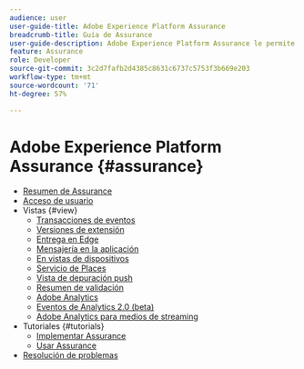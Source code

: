 ```yaml
---
audience: user
user-guide-title: Adobe Experience Platform Assurance
breadcrumb-title: Guía de Assurance
user-guide-description: Adobe Experience Platform Assurance le permite inspeccionar, probar, simular y validar la forma en que recopila datos o sirve las experiencias dentro de sus aplicaciones móviles.
feature: Assurance
role: Developer
source-git-commit: 3c2d7fafb2d4385c8631c6737c5753f3b669e203
workflow-type: tm+mt
source-wordcount: '71'
ht-degree: 57%

---
```



# Adobe Experience Platform Assurance {#assurance}

- [Resumen de Assurance](./home.md)
- [Acceso de usuario](./user-access.md)
- Vistas {#view}
   - [Transacciones de eventos](./views/event-transactions.md)
   - [Versiones de extensión](./views/extension-versions.md)
   - [Entrega en Edge](./views/edge-delivery.md)
   - [Mensajería en la aplicación](./views/in-app-messaging.md)
   - [En vistas de dispositivos](./views/on-device-views.md)
   - [Servicio de Places](./views/places-service.md)
   - [Vista de depuración push](./views/push-debug-view.md)
   - [Resumen de validación](./views/validation-summary.md)
   - [Adobe Analytics](./views/adobe-analytics.md)
   - [Eventos de Analytics 2.0 (beta)](./views/adobe-analytics-edge.md)
   - [Adobe Analytics para medios de streaming](./views/adobe-analytics-streaming-media.md)
- Tutoriales {#tutorials}
   - [Implementar Assurance](./tutorials/implement-assurance.md)
   - [Usar Assurance](./tutorials/using-assurance.md)
- [Resolución de problemas](./troubleshooting.md)

